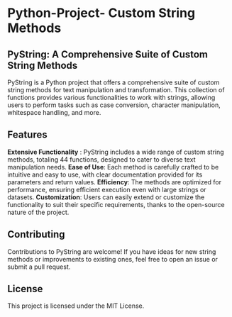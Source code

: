 # Python-Project- Custom String Methods

## PyString: A Comprehensive Suite of Custom String Methods

PyString is a Python project that offers a comprehensive suite of custom string methods for text manipulation and transformation. This collection of functions provides various functionalities to work with strings, allowing users to perform tasks such as case conversion, character manipulation, whitespace handling, and more.

## Features

**Extensive Functionality** : PyString includes a wide range of custom string methods, totaling 44 functions, designed to cater to diverse text manipulation needs.
**Ease of Use**: Each method is carefully crafted to be intuitive and easy to use, with clear documentation provided for its parameters and return values.
**Efficiency**: The methods are optimized for performance, ensuring efficient execution even with large strings or datasets.
**Customization**: Users can easily extend or customize the functionality to suit their specific requirements, thanks to the open-source nature of the project.

## Contributing

Contributions to PyString are welcome! If you have ideas for new string methods or improvements to existing ones, feel free to open an issue or submit a pull request.

## License

This project is licensed under the MIT License.
